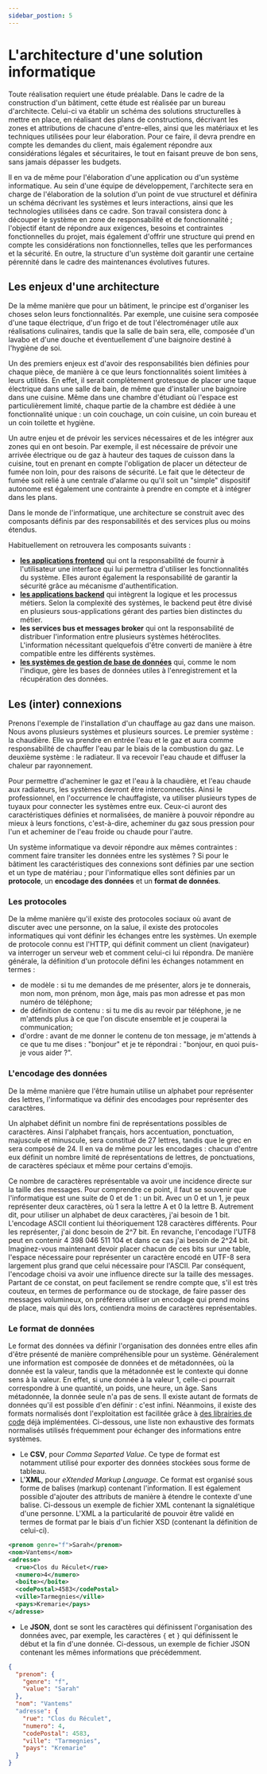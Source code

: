 ```yaml
---
sidebar_postion: 5
---
```


# L'architecture d'une solution informatique

Toute réalisation requiert une étude préalable. Dans le cadre de la construction d'un bâtiment, cette étude est réalisée par un bureau d'architecte. Celui-ci va établir un schéma des solutions structurelles à mettre en place, en réalisant des plans de constructions, décrivant les zones et attributions de chacune d'entre-elles, ainsi que les matériaux et les techniques utilisées pour leur élaboration. Pour ce faire, il devra prendre en compte les demandes du client, mais également répondre aux considérations légales et sécuritaires, le tout en faisant preuve de bon sens, sans jamais dépasser les budgets. 

Il en va de même pour l'élaboration d'une application ou d'un système informatique. Au sein d'une équipe de développement, l'architecte sera en charge de l'élaboration de la solution d'un point de vue structurel et définira un schéma décrivant les systèmes et leurs interactions, ainsi que les technologies utilisées dans ce cadre. Son travail consistera donc à découper le système en zone de responsabilité et de fonctionnalité ; l'objectif étant de répondre aux exigences, besoins et contraintes fonctionnelles du projet, mais également d'offrir une structure qui prend en compte les considérations non fonctionnelles, telles que les performances et la sécurité. En outre, la structure d'un système doit garantir une certaine pérennité dans le cadre des maintenances évolutives futures.

## Les enjeux d'une architecture

De la même manière que pour un bâtiment, le principe est d'organiser les choses selon leurs fonctionnalités. Par exemple, une cuisine sera composée d'une taque électrique, d'un frigo et de tout l'électroménager utile aux réalisations culinaires, tandis que la salle de bain sera, elle, composée d'un lavabo et d'une douche et éventuellement d'une baignoire destiné à l'hygiène de soi.

Un des premiers enjeux est d'avoir des responsabilités bien définies pour chaque pièce, de manière à ce que leurs fonctionnalités soient limitées à leurs utilités. En effet, il serait complètement grotesque de placer une taque électrique dans une salle de bain, de même que d'installer une baignoire dans une cuisine. Même dans une chambre d'étudiant où l'espace est particulièrement limité, chaque partie de la chambre est dédiée à une fonctionnalité unique : un coin couchage, un coin cuisine, un coin bureau et un coin toilette et hygiène.

Un autre enjeu et de prévoir les services nécessaires et de les intégrer aux zones qui en ont besoin. Par exemple, il est nécessaire de prévoir une arrivée électrique ou de gaz à hauteur des taques de cuisson dans la cuisine, tout en prenant en compte l'obligation de placer un détecteur de fumée non loin, pour des raisons de sécurité. Le fait que le détecteur de fumée soit relié à une centrale d'alarme ou qu'il soit un "simple" dispositif autonome est également une contrainte à prendre en compte et à intégrer dans les plans. 

Dans le monde de l'informatique, une architecture se construit avec des composants définis par des responsabilités et des services plus ou moins étendus.

Habituellement on retrouvera les composants suivants :

- **[les applications frontend](./architecture/frontend.md)** qui ont la responsabilité de fournir à l'utilisateur une interface qui lui permettra d'utiliser les fonctionnalités du système. Elles auront également la responsabilité de garantir la sécurité grâce au mécanisme d'authentification. 
- **[les applications backend](./architecture/backend.md)** qui intègrent la logique et les processus métiers. Selon la complexité des systèmes, le backend peut être divisé en plusieurs sous-applications gérant des parties bien distinctes du métier. 
- **les services bus et messages broker** qui ont la responsabilité de distribuer l'information entre plusieurs systèmes hétéroclites. L'information nécessitant quelquefois d'être converti de manière à être compatible entre les différents systèmes.
- **[les systèmes de gestion de base de données](./architecture/sgbd.md)** qui, comme le nom l'indique, gère les bases de données utiles à l'enregistrement et la récupération des données.

## Les (inter) connexions

Prenons l'exemple de l'installation d'un chauffage au gaz dans une maison. Nous avons plusieurs systèmes et plusieurs sources. Le premier système : la chaudière. Elle va prendre en entrée l'eau et le gaz et aura comme responsabilité de chauffer l'eau par le biais de la combustion du gaz. Le deuxième système : le radiateur. Il va recevoir l'eau chaude et diffuser la chaleur par rayonnement.

Pour permettre d'acheminer le gaz et l'eau à la chaudière, et l'eau chaude aux radiateurs, les systèmes devront être interconnectés. Ainsi le professionnel, en l'occurrence le chauffagiste, va utiliser plusieurs types de tuyaux pour connecter les systèmes entre eux. Ceux-ci auront des caractéristiques définies et normalisées, de manière à pouvoir répondre au mieux à leurs fonctions, c'est-à-dire, acheminer du gaz sous pression pour l'un et acheminer de l'eau froide ou chaude pour l'autre.

Un système informatique va devoir répondre aux mêmes contraintes : comment faire transiter les données entre les systèmes ? Si pour le bâtiment les caractéristiques des connexions sont définies par une section et un type de matériau ; pour l'informatique elles sont définies par un **protocole**, un **encodage des données** et un **format de données**.

### Les protocoles

De la même manière qu'il existe des protocoles sociaux où avant de discuter avec une personne, on la salue, il existe des protocoles informatiques qui vont définir les échanges entre les systèmes. Un exemple de protocole connu est l'HTTP, qui définit comment un client (navigateur) va interroger un serveur web et comment celui-ci lui répondra. De manière générale, la définition d'un protocole défini les échanges notamment en termes :

- de modèle : si tu me demandes de me présenter, alors je te donnerais, mon nom, mon prénom, mon âge, mais pas mon adresse et pas mon numéro de téléphone;
- de définition de contenu : si tu me dis au revoir par téléphone, je ne m'attends plus à ce que l'on discute ensemble et je couperai la communication;
- d'ordre : avant de me donner le contenu de ton message, je m'attends à ce que tu me dises : "bonjour" et je te répondrai : "bonjour, en quoi puis-je vous aider ?".

### L'encodage des données

De la même manière que l'être humain utilise un alphabet pour représenter des lettres, l'informatique va définir des encodages pour représenter des caractères. 

Un alphabet définit un nombre fini de représentations possibles de caractères. Ainsi l'alphabet français, hors accentuation, ponctuation, majuscule et minuscule, sera constitué de 27 lettres, tandis que le grec en sera composé de 24. Il en va de même pour les encodages : chacun d'entre eux définit un nombre limité de représentations de lettres, de ponctuations, de caractères spéciaux et même pour certains d'emojis. 

Ce nombre de caractères représentable va avoir une incidence directe sur la taille des messages. Pour comprendre ce point, il faut se souvenir que l'informatique est une suite de 0 et de 1 : un bit. Avec un 0 et un 1, je peux représenter deux caractères, où 1 sera la lettre A et 0 la lettre B. Autrement dit, pour utiliser un alphabet de deux caractères, j'ai besoin de 1 bit. L'encodage ASCII contient lui théoriquement 128 caractères différents. Pour les représenter, j'ai donc besoin de 2^7 bit. En revanche, l'encodage l'UTF8 peut en contenir 4 398 046 511 104 et dans ce cas j'ai besoin de 2^24 bit. Imaginez-vous maintenant devoir placer chacun de ces bits sur une table, l'espace nécessaire pour représenter un caractère encodé en UTF-8 sera largement plus grand que celui nécessaire pour l'ASCII. Par conséquent, l'encodage choisi va avoir une influence directe sur la taille des messages. Partant de ce constat, on peut facilement se rendre compte que, s'il est très couteux, en termes de performance ou de stockage, de faire passer des messages volumineux, on préfèrera utiliser un encodage qui prend moins de place, mais qui dès lors, contiendra moins de caractères représentables.

### Le format de données

Le format des données va définir l'organisation des données entre elles afin d'être présenté de manière compréhensible pour un système. Généralement une information est composée de données et de métadonnées, où la donnée est la valeur, tandis que la métadonnée est le contexte qui donne sens à la valeur. En effet, si une donnée à la valeur 1, celle-ci pourrait correspondre à une quantité, un poids, une heure, un âge. Sans métadonnée, la donnée seule n'a pas de sens. Il existe autant de formats de données qu'il est possible d'en définir : c'est infini. Néanmoins, il existe des formats normalisés dont l'exploitation est facilitée grâce à [des librairies de code](outils/outils-developpement.md#les-frameworks-et-les-librairies) déjà implémentées. Ci-dessous, une liste non exhaustive des formats normalisés utilisés fréquemment pour échanger des informations entre systèmes.

- Le **CSV**, pour _Comma Separted Value_. Ce type de format est notamment utilisé pour exporter des données stockées sous forme de tableau.
- L'**XML**, pour _eXtended Markup Language_. Ce format est organisé sous forme de balises (markup) contenant l'information. Il est également possible d'ajouter des attributs de manière à étendre le contexte d'une balise. Ci-dessous un exemple de fichier XML contenant la signalétique d'une personne. L'XML a la particularité de pouvoir être validé en termes de format par le biais d'un fichier XSD (contenant la définition de celui-ci).
```xml
<prenom genre="f">Sarah</prenom>
<nom>Vantems</nom>
<adresse>
  <rue>Clos du Réculet</rue>
  <numero>4</numero>
  <boite></boite>
  <codePostal>4583</codePostal>
  <ville>Tarmegnies</ville>
  <pays>Kremarie</pays>
</adresse>
```
- Le **JSON**, dont se sont les caractères qui définissent l'organisation des données avec, par exemple, les caractères `{` et `}` qui définissent le début et la fin d'une donnée. Ci-dessous, un exemple de fichier JSON contenant les mêmes informations que précédemment.
```json
{
  "prenom": {
    "genre": "f",
    "value": "Sarah"
  },
  "nom": "Vantems"
  "adresse": {
    "rue": "Clos du Réculet",
    "numero": 4,
    "codePostal": 4583,
    "ville": "Tarmegnies",
    "pays": "Kremarie"
  }
}
```
